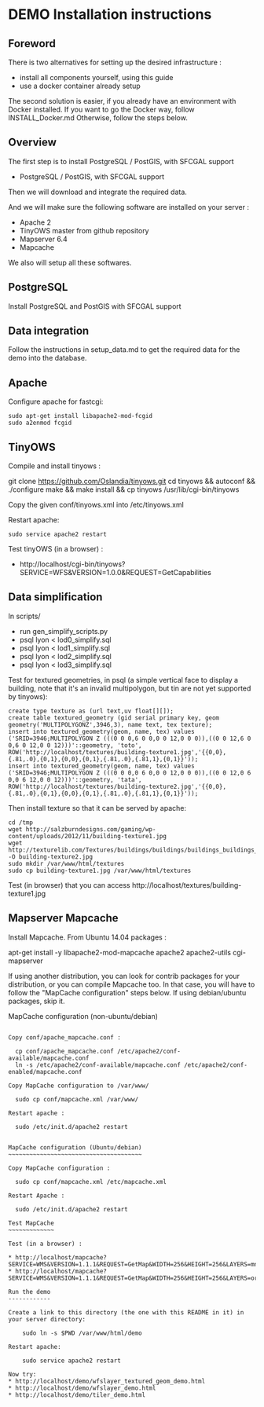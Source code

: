 DEMO Installation instructions
==============================

Foreword
--------

There is two alternatives for setting up the desired infrastructure :
* install all components yourself, using this guide
* use a docker container already setup

The second solution is easier, if you already have an environment with Docker installed.
If you want to go the Docker way, follow INSTALL_Docker.md
Otherwise, follow the steps below.

Overview
--------

The first step is to install PostgreSQL / PostGIS, with SFCGAL support
* PostgreSQL / PostGIS, with SFCGAL support

Then we will download and integrate the required data.

And we will make sure the following software are installed on your server :
* Apache 2
* TinyOWS master from github repository
* Mapserver 6.4
* Mapcache

We also will setup all these softwares.

PostgreSQL
----------

Install PostgreSQL and PostGIS with SFCGAL support

Data integration
----------------

Follow the instructions in setup_data.md to get the required data for the demo into the database.

Apache
------

Configure apache for fastcgi:

    sudo apt-get install libapache2-mod-fcgid
    sudo a2enmod fcgid

TinyOWS
-------

Compile and install tinyows :

  git clone https://github.com/Oslandia/tinyows.git
  cd tinyows && autoconf && ./configure 
  make && make install && cp tinyows /usr/lib/cgi-bin/tinyows

Copy the given conf/tinyows.xml into /etc/tinyows.xml

Restart apache:

    sudo service apache2 restart

Test tinyOWS (in a browser) :
* http://localhost/cgi-bin/tinyows?SERVICE=WFS&VERSION=1.0.0&REQUEST=GetCapabilities

Data simplification
-------------------

In scripts/
* run gen_simplify_scripts.py
* psql lyon < lod0_simplify.sql
* psql lyon < lod1_simplify.sql
* psql lyon < lod2_simplify.sql
* psql lyon < lod3_simplify.sql

Test for textured geometries, in psql (a simple vertical face to display a building, note that it's an invalid multipolygon, but tin are not yet supported by tinyows):

    create type texture as (url text,uv float[][]);
    create table textured_geometry (gid serial primary key, geom geometry('MULTIPOLYGONZ',3946,3), name text, tex texture);
    insert into textured_geometry(geom, name, tex) values ('SRID=3946;MULTIPOLYGON Z (((0 0 0,6 0 0,0 0 12,0 0 0)),((0 0 12,6 0 0,6 0 12,0 0 12)))'::geometry, 'toto', ROW('http://localhost/textures/building-texture1.jpg','{{0,0},{.81,.0},{0,1},{0,0},{0,1},{.81,.0},{.81,1},{0,1}}'));
    insert into textured_geometry(geom, name, tex) values ('SRID=3946;MULTIPOLYGON Z (((0 0 0,0 6 0,0 0 12,0 0 0)),((0 0 12,0 6 0,0 6 12,0 0 12)))'::geometry, 'tata', ROW('http://localhost/textures/building-texture2.jpg','{{0,0},{.81,.0},{0,1},{0,0},{0,1},{.81,.0},{.81,1},{0,1}}'));

Then install texture so that it can be served by apache:

    cd /tmp
    wget http://salzburndesigns.com/gaming/wp-content/uploads/2012/11/building-texture1.jpg 
    wget http://texturelib.com/Textures/buildings/buildings/buildings_buildings_0095_01_preview.jpg -O building-texture2.jpg
    sudo mkdir /var/www/html/textures
    sudo cp building-texture1.jpg /var/www/html/textures

Test (in browser) that you can access http://localhost/textures/building-texture1.jpg

Mapserver Mapcache
------------------

Install Mapcache. 
From Ubuntu 14.04 packages :

  apt-get install -y libapache2-mod-mapcache apache2 apache2-utils cgi-mapserver

If using another distribution, you can look for contrib packages for your distribution, or you can compile Mapcache too. In that case, you will have to follow the "MapCache configuration" steps below. If using debian/ubuntu packages, skip it.

MapCache configuration (non-ubuntu/debian)
~~~~~~~~~~~~~~~~~~~~~~~~~~~~~~~~~~~~~~~~~~

Copy conf/apache_mapcache.conf :

  cp conf/apache_mapcache.conf /etc/apache2/conf-available/mapcache.conf
  ln -s /etc/apache2/conf-available/mapcache.conf /etc/apache2/conf-enabled/mapcache.conf

Copy MapCache configuration to /var/www/

  sudo cp conf/mapcache.xml /var/www/

Restart apache :

  sudo /etc/init.d/apache2 restart


MapCache configuration (Ubuntu/debian)
~~~~~~~~~~~~~~~~~~~~~~~~~~~~~~~~~~~~~~

Copy MapCache configuration :

  sudo cp conf/mapcache.xml /etc/mapcache.xml

Restart Apache :

  sudo /etc/init.d/apache2 restart

Test MapCache
~~~~~~~~~~~~~

Test (in a browser) :

* http://localhost/mapcache?SERVICE=WMS&VERSION=1.1.1&REQUEST=GetMap&WIDTH=256&HEIGHT=256&LAYERS=mnt&STYLES=&FORMAT=image/png&SRS=EPSG:3946&TILED=true&DPI=96&MAP_RESOLUTION=96&FORMAT_OPTIONS=dpi:96&TRANSPARENT=TRUE&BBOX=1848500,5172000,1850500,5174000
* http://localhost/mapcache?SERVICE=WMS&VERSION=1.1.1&REQUEST=GetMap&WIDTH=256&HEIGHT=256&LAYERS=ortho&STYLES=&FORMAT=image/png&SRS=EPSG:3946&TILED=true&DPI=96&MAP_RESOLUTION=96&FORMAT_OPTIONS=dpi:96&TRANSPARENT=TRUE&BBOX=1848500,5172000,1850500,5174000 

Run the demo
------------

Create a link to this directory (the one with this README in it) in your server directory:

    sudo ln -s $PWD /var/www/html/demo

Restart apache:

    sudo service apache2 restart

Now try:
* http://localhost/demo/wfslayer_textured_geom_demo.html
* http://localhost/demo/wfslayer_demo.html
* http://localhost/demo/tiler_demo.html

